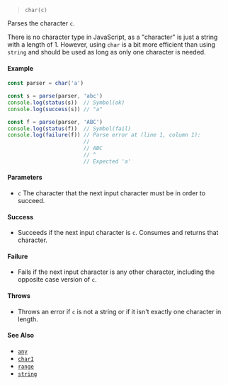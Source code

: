 <!--
 Copyright (c) 2020 Thomas J. Otterson
 
 This software is released under the MIT License.
 https://opensource.org/licenses/MIT
-->

> `char(c)`

Parses the character `c`.

There is no character type in JavaScript, as a "character" is just a string with a length of 1. However, using `char` is a bit more efficient than using `string` and should be used as long as only one character is needed.

#### Example

```javascript
const parser = char('a')

const s = parse(parser, 'abc')
console.log(status(s))  // Symbol(ok)
console.log(success(s)) // "a"

const f = parse(parser, 'ABC')
console.log(status(f))  // Symbol(fail)
console.log(failure(f)) // Parse error at (line 1, column 1):
                        //
                        // ABC
                        // ^
                        // Expected 'a'
```

#### Parameters

* `c` The character that the next input character must be in order to succeed.

#### Success 

* Succeeds if the next input character is `c`. Consumes and returns that character.

#### Failure 

* Fails if the next input character is any other character, including the opposite case version of `c`.

#### Throws

* Throws an error if `c` is not a string or if it isn't exactly one character in length.

#### See Also

* [`any`](any.md)
* [`charI`](chari.md)
* [`range`](range.md)
* [`string`](string.md)
